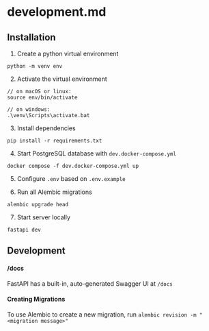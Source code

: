 # development.md

## Installation

1. Create a python virtual environment

```
python -m venv env
```

2. Activate the virtual environment

```
// on macOS or linux:
source env/bin/activate

// on windows:
.\venv\Scripts\activate.bat
```

3. Install dependencies

```
pip install -r requirements.txt
```

4. Start PostgreSQL database with `dev.docker-compose.yml`

```
docker compose -f dev.docker-compose.yml up
```

5. Configure `.env` based on `.env.example`

6. Run all Alembic migrations

```
alembic upgrade head
```

7. Start server locally

```
fastapi dev
```

## Development

#### /docs

FastAPI has a built-in, auto-generated Swagger UI at `/docs`

#### Creating Migrations

To use Alembic to create a new migration, run `alembic revision -m "<migration message>"`